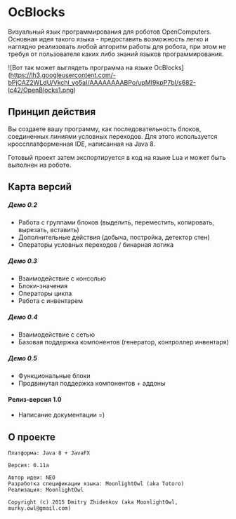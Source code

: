 OcBlocks
========

Визуальный язык программирования для роботов OpenComputers.
Основная идея такого языка - предоставить возможность легко и наглядно 
реализовать любой алгоритм работы для робота, при этом не требуя
от пользователя каких либо знаний языков программирования.

![Вот так может выглядеть программа на языке OcBlocks]
(https://lh3.googleusercontent.com/-bPjCAZ2WLdU/Vkchl_yo5aI/AAAAAAAABPo/upMI9kpP7bI/s682-Ic42/OpenBlocks1.png)

Принцип действия
---------
Вы создаете вашу программу, как последовательность блоков, соединенных линиями условных переходов.
Для этого используется кроссплатформенная IDE, написанная на Java 8.

Готовый проект затем экспортируется в код на языке Lua и может быть выполнен на роботе.

Карта версий
-------
##### Демо 0.2
* Работа с группами блоков (выделить, переместить, копировать, вырезать, вставить)
* Дополнительные действия (добыча, постройка, детектор стен)
* Операторы условных переходов / бинарная логика

##### Демо 0.3
* Взаимодействие с консолью
* Блоки-значения
* Операторы цикла
* Работа с инвентарем

##### Демо 0.4
* Взаимодействие с сетью
* Базовая поддержка компонентов (генератор, контроллер инвентаря)

##### Демо 0.5
* Функциональные блоки
* Продвинутая поддержка компонентов + аддоны

#### Релиз-версия 1.0
* Написание документации =)

О проекте
---------
    Платформа: Java 8 + JavaFX
    
    Версия: 0.11a

    Автор идеи: NEO
    Разработка спецификации языка: MoonlightOwl (aka Totoro)
    Реализация: MoonlightOwl
    
    Copyright (c) 2015 Dmitry Zhidenkov (aka MoonlightOwl, murky.owl@gmail.com)
